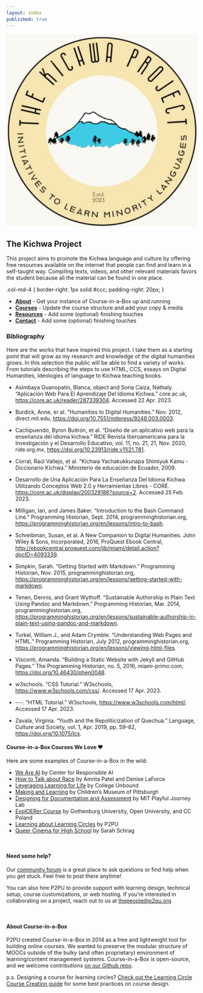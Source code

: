 ```yaml
---
layout: index
published: true
---
```


<div class="row">
  <div class="col-md-4">
    <img src="https://github.com/lulischmader/The-Kichwa-Project/blob/gh-pages/img/Photo_logo.png" alt="The Kichwa Project Logo">
  </div>
  <div class="col-md-8">
    <div class="content">
      <h2>The Kichwa Project</h2>
      <p>This project aims to promote the Kichwa language and culture by offering free resources available on the internet that people can find and learn in a self-taught way. Compiling texts, videos, and other relevant materials favors the student because all the material can be found in one place.</p>
    </div>
  </div>
</div>

.col-md-4 {
  border-right: 1px solid #ccc;
  padding-right: 20px;
}


* **[About](/modules/setup/getting-started/)** - Get your instance of Course-in-a-Box up and running
* **[Courses](/modules/content/markdown-and-media)** -  Update the course structure and add your copy & media
* **[Resources](/modules/customize/favicon)** - Add some (optional) finishing touches
* **[Contact](/modules/customize/favicon)** - Add some (optional) finishing touches

### Bibliography
Here are the works that have inspired this project. I take them as a starting point that will grow as my research and knowledge of the digital humanities grows. In this selection the public will be able to find a variety of works. From tutorials describing the steps to use HTML, CCS, essays on Digital Humanities, Ideologies of language to Kichwa teaching books.

- Asimbaya Guanopatín, Blanca, object and Soria Caiza, Nathaly. “Aplicación Web Para El Aprendizaje Del Idioma Kichwa.” core.ac.uk, https://core.ac.uk/reader/287339304. Accessed 22 Apr. 2023.

- Burdick, Anne, er al. “Humanities to Digital Humanities.” Nov. 2012, direct.mit.edu, https://doi.org/10.7551/mitpress/9248.003.0003.

- Cachipuendo, Byron Buitrón, et al. “Diseño de un aplicativo web para la enseñanza del idioma kichwa.” RIDE Revista Iberoamericana para la Investigación y el Desarrollo Educativo, vol. 11, no. 21, 21, Nov. 2020, ride.org.mx, https://doi.org/10.23913/ride.v11i21.781.

- Corral, Raúl Vallejo, et al. “Kichwa Yachakukkunapa Shimiyuk Kamu - Diccionario Kichwa.” Ministerio de educación de Ecuador, 2009.

- Desarrollo de Una Aplicación Para La Enseñanza Del Idioma Kichwa Utilizando Conceptos Web 2.0 y Herramientas Libres - CORE. https://core.ac.uk/display/200329186?source=2. Accessed 25 Feb. 2023.

- Milligan, Ian, and James Baker. “Introduction to the Bash Command Line.” Programming Historian, Sept. 2014, programminghistorian.org, https://programminghistorian.org/en/lessons/intro-to-bash.

- Schreibman, Susan, et al. A New Companion to Digital Humanities. John Wiley & Sons, Incorporated, 2016, ProQuest Ebook Central, http://ebookcentral.proquest.com/lib/miami/detail.action?docID=4093339.

- Simpkin, Sarah. “Getting Started with Markdown.” Programming Historian, Nov. 2015, programminghistorian.org, https://programminghistorian.org/en/lessons/getting-started-with-markdown.

- Tenen, Dennis, and Grant Wythoff. “Sustainable Authorship in Plain Text Using Pandoc and Markdown.” Programming Historian, Mar. 2014, programminghistorian.org, https://programminghistorian.org/en/lessons/sustainable-authorship-in-plain-text-using-pandoc-and-markdown.

- Turkel, William J., and Adam Crymble. “Understanding Web Pages and HTML.” Programming Historian, July 2012, programminghistorian.org, https://programminghistorian.org/en/lessons/viewing-html-files.

- Visconti, Amanda. “Building a Static Website with Jekyll and GitHub Pages.” The Programming Historian, no. 5, 2016, miami-primo.com, https://doi.org/10.46430/phen0048.

- w3schools. “CSS Tutorial.” W3schools, https://www.w3schools.com/css/. Accessed 17 Apr. 2023.

- ---. “HTML Tutorial.” W3schools, https://www.w3schools.com/html/. Accessed 17 Apr. 2023.

- Zavala, Virginia. “Youth and the Repoliticization of Quechua.” Language, Culture and Society, vol. 1, Apr. 2019, pp. 59–82, https://doi.org/10.1075/lcs.

#### Course-in-a-Box Courses We Love ❤️
Here are some examples of Course-in-a-Box in the wild:

* [We Are AI](https://dataresponsibly.github.io/we-are-ai/) by Center for Responsible AI
* [How to Talk about Race](https://how-to-talk-about-race.p2pu.org/) by Amrita Patel and Denise LaForce
* [Leveraging Learning for Life](https://leveraging-learning.p2pu.org/) by College Unbound
* [Making and Learning](http://p2pu.github.io/makingandlearning/) by Children’s Museum of Pittsburgh
* [Designing for Documentation and Assessment](https://playfulmit.github.io/beyond-rubrics/) by MIT Playful Journey Lab
* [ExplOERer Course](http://www.exploerercourse.org/en/) by Gothenburg University, Open University, and CC Poland
* [Learning about Learning Circles](https://p2pu.github.io/learning-about-learning-circles/) by P2PU
* [Queer Cinema for High School](https://queercinema.net/) by Sarah Schrag

<br> 

#### Need some help?
Our [community forum](https://community.p2pu.org/c/tech/course-in-a-box/78) is a great place to ask questions or find help when you get stuck. Feel free to post there anytime!

You can also hire P2PU to provide support with learning design, technical setup, course customizations, or web hosting. If you’re interested in collaborating on a project, reach out to us at thepeople@p2pu.org

<br> 

#### About Course-in-a-Box

P2PU created Course-in-a-Box in 2014 as a free and lightweight tool for building online courses. We wanted to preserve the modular structure of MOOCs outside of the bulky (and often proprietary) environment of learning/content management systems. Course-in-a-Box is open-source, and we welcome contributions [on our Github repo](https://github.com/p2pu/course-in-a-box).

p.s. Designing a course for learning circles? [Check out the Learning Circle Course Creation guide](https://docs.p2pu.org/courses/creating-courses) for some best practices on course design.
